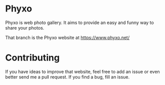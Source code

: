 Phyxo
=====

Phyxo is web photo gallery. It aims to provide an easy and funny way to share your photos.

That branch is the Phyxo website at https://www.phyxo.net/

Contributing
============

If you have ideas to improve that website, feel free to add an issue or even better send me a pull request.
If you find a bug, fill an issue.
